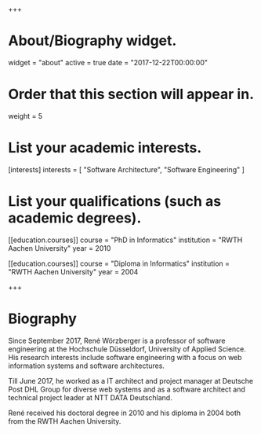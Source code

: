 +++
# About/Biography widget.
widget = "about"
active = true
date = "2017-12-22T00:00:00"

# Order that this section will appear in.
weight = 5

# List your academic interests.
[interests]
  interests = [
    "Software Architecture",
    "Software Engineering"
  ]

# List your qualifications (such as academic degrees).
[[education.courses]]
  course = "PhD in Informatics"
  institution = "RWTH Aachen University"
  year = 2010

[[education.courses]]
  course = "Diploma in Informatics"
  institution = "RWTH Aachen University"
  year = 2004
 
+++

# Biography

Since September 2017, René Wörzberger is a professor of software engineering at the Hochschule Düsseldorf, University of Applied Science. His research interests include software engineering with a focus on web information systems and software architectures.

Till June 2017, he worked as a IT architect and project manager at Deutsche Post DHL Group for diverse web systems and as a software architect and technical project leader at NTT DATA Deutschland.

René received his doctoral degree in 2010 and his diploma in 2004 both from the RWTH Aachen University.
